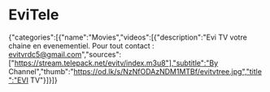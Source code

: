 # EviTele
{"categories":[{"name":"Movies","videos":[{"description":"Evi TV votre chaine en evenementiel. Pour tout contact : evitvrdc5@gmail.com","sources":["https://stream.telepack.net/evitv/index.m3u8"],"subtitle":"By Channel","thumb":"https://od.lk/s/NzNfODAzNDM1MTBf/evitvtree.jpg","title":"EVI TV"}]}]}
